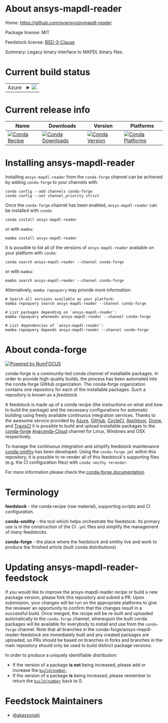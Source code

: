 About ansys-mapdl-reader
========================

Home: https://github.com/pyansys/pymapdl-reader

Package license: MIT

Feedstock license: [BSD-3-Clause](https://github.com/conda-forge/ansys-mapdl-reader-feedstock/blob/main/LICENSE.txt)

Summary: Legacy binary interface to MAPDL binary files.

Current build status
====================


<table>
    
  <tr>
    <td>Azure</td>
    <td>
      <details>
        <summary>
          <a href="https://dev.azure.com/conda-forge/feedstock-builds/_build/latest?definitionId=13762&branchName=main">
            <img src="https://dev.azure.com/conda-forge/feedstock-builds/_apis/build/status/ansys-mapdl-reader-feedstock?branchName=main">
          </a>
        </summary>
        <table>
          <thead><tr><th>Variant</th><th>Status</th></tr></thead>
          <tbody><tr>
              <td>linux_64_numpy1.20python3.8.____cpython</td>
              <td>
                <a href="https://dev.azure.com/conda-forge/feedstock-builds/_build/latest?definitionId=13762&branchName=main">
                  <img src="https://dev.azure.com/conda-forge/feedstock-builds/_apis/build/status/ansys-mapdl-reader-feedstock?branchName=main&jobName=linux&configuration=linux%20linux_64_numpy1.20python3.8.____cpython" alt="variant">
                </a>
              </td>
            </tr><tr>
              <td>linux_64_numpy1.20python3.9.____cpython</td>
              <td>
                <a href="https://dev.azure.com/conda-forge/feedstock-builds/_build/latest?definitionId=13762&branchName=main">
                  <img src="https://dev.azure.com/conda-forge/feedstock-builds/_apis/build/status/ansys-mapdl-reader-feedstock?branchName=main&jobName=linux&configuration=linux%20linux_64_numpy1.20python3.9.____cpython" alt="variant">
                </a>
              </td>
            </tr><tr>
              <td>linux_64_numpy1.21python3.10.____cpython</td>
              <td>
                <a href="https://dev.azure.com/conda-forge/feedstock-builds/_build/latest?definitionId=13762&branchName=main">
                  <img src="https://dev.azure.com/conda-forge/feedstock-builds/_apis/build/status/ansys-mapdl-reader-feedstock?branchName=main&jobName=linux&configuration=linux%20linux_64_numpy1.21python3.10.____cpython" alt="variant">
                </a>
              </td>
            </tr><tr>
              <td>linux_64_numpy1.23python3.11.____cpython</td>
              <td>
                <a href="https://dev.azure.com/conda-forge/feedstock-builds/_build/latest?definitionId=13762&branchName=main">
                  <img src="https://dev.azure.com/conda-forge/feedstock-builds/_apis/build/status/ansys-mapdl-reader-feedstock?branchName=main&jobName=linux&configuration=linux%20linux_64_numpy1.23python3.11.____cpython" alt="variant">
                </a>
              </td>
            </tr><tr>
              <td>win_64_numpy1.20python3.8.____cpython</td>
              <td>
                <a href="https://dev.azure.com/conda-forge/feedstock-builds/_build/latest?definitionId=13762&branchName=main">
                  <img src="https://dev.azure.com/conda-forge/feedstock-builds/_apis/build/status/ansys-mapdl-reader-feedstock?branchName=main&jobName=win&configuration=win%20win_64_numpy1.20python3.8.____cpython" alt="variant">
                </a>
              </td>
            </tr><tr>
              <td>win_64_numpy1.20python3.9.____cpython</td>
              <td>
                <a href="https://dev.azure.com/conda-forge/feedstock-builds/_build/latest?definitionId=13762&branchName=main">
                  <img src="https://dev.azure.com/conda-forge/feedstock-builds/_apis/build/status/ansys-mapdl-reader-feedstock?branchName=main&jobName=win&configuration=win%20win_64_numpy1.20python3.9.____cpython" alt="variant">
                </a>
              </td>
            </tr><tr>
              <td>win_64_numpy1.21python3.10.____cpython</td>
              <td>
                <a href="https://dev.azure.com/conda-forge/feedstock-builds/_build/latest?definitionId=13762&branchName=main">
                  <img src="https://dev.azure.com/conda-forge/feedstock-builds/_apis/build/status/ansys-mapdl-reader-feedstock?branchName=main&jobName=win&configuration=win%20win_64_numpy1.21python3.10.____cpython" alt="variant">
                </a>
              </td>
            </tr><tr>
              <td>win_64_numpy1.23python3.11.____cpython</td>
              <td>
                <a href="https://dev.azure.com/conda-forge/feedstock-builds/_build/latest?definitionId=13762&branchName=main">
                  <img src="https://dev.azure.com/conda-forge/feedstock-builds/_apis/build/status/ansys-mapdl-reader-feedstock?branchName=main&jobName=win&configuration=win%20win_64_numpy1.23python3.11.____cpython" alt="variant">
                </a>
              </td>
            </tr>
          </tbody>
        </table>
      </details>
    </td>
  </tr>
</table>

Current release info
====================

| Name | Downloads | Version | Platforms |
| --- | --- | --- | --- |
| [![Conda Recipe](https://img.shields.io/badge/recipe-ansys--mapdl--reader-green.svg)](https://anaconda.org/conda-forge/ansys-mapdl-reader) | [![Conda Downloads](https://img.shields.io/conda/dn/conda-forge/ansys-mapdl-reader.svg)](https://anaconda.org/conda-forge/ansys-mapdl-reader) | [![Conda Version](https://img.shields.io/conda/vn/conda-forge/ansys-mapdl-reader.svg)](https://anaconda.org/conda-forge/ansys-mapdl-reader) | [![Conda Platforms](https://img.shields.io/conda/pn/conda-forge/ansys-mapdl-reader.svg)](https://anaconda.org/conda-forge/ansys-mapdl-reader) |

Installing ansys-mapdl-reader
=============================

Installing `ansys-mapdl-reader` from the `conda-forge` channel can be achieved by adding `conda-forge` to your channels with:

```
conda config --add channels conda-forge
conda config --set channel_priority strict
```

Once the `conda-forge` channel has been enabled, `ansys-mapdl-reader` can be installed with `conda`:

```
conda install ansys-mapdl-reader
```

or with `mamba`:

```
mamba install ansys-mapdl-reader
```

It is possible to list all of the versions of `ansys-mapdl-reader` available on your platform with `conda`:

```
conda search ansys-mapdl-reader --channel conda-forge
```

or with `mamba`:

```
mamba search ansys-mapdl-reader --channel conda-forge
```

Alternatively, `mamba repoquery` may provide more information:

```
# Search all versions available on your platform:
mamba repoquery search ansys-mapdl-reader --channel conda-forge

# List packages depending on `ansys-mapdl-reader`:
mamba repoquery whoneeds ansys-mapdl-reader --channel conda-forge

# List dependencies of `ansys-mapdl-reader`:
mamba repoquery depends ansys-mapdl-reader --channel conda-forge
```


About conda-forge
=================

[![Powered by
NumFOCUS](https://img.shields.io/badge/powered%20by-NumFOCUS-orange.svg?style=flat&colorA=E1523D&colorB=007D8A)](https://numfocus.org)

conda-forge is a community-led conda channel of installable packages.
In order to provide high-quality builds, the process has been automated into the
conda-forge GitHub organization. The conda-forge organization contains one repository
for each of the installable packages. Such a repository is known as a *feedstock*.

A feedstock is made up of a conda recipe (the instructions on what and how to build
the package) and the necessary configurations for automatic building using freely
available continuous integration services. Thanks to the awesome service provided by
[Azure](https://azure.microsoft.com/en-us/services/devops/), [GitHub](https://github.com/),
[CircleCI](https://circleci.com/), [AppVeyor](https://www.appveyor.com/),
[Drone](https://cloud.drone.io/welcome), and [TravisCI](https://travis-ci.com/)
it is possible to build and upload installable packages to the
[conda-forge](https://anaconda.org/conda-forge) [Anaconda-Cloud](https://anaconda.org/)
channel for Linux, Windows and OSX respectively.

To manage the continuous integration and simplify feedstock maintenance
[conda-smithy](https://github.com/conda-forge/conda-smithy) has been developed.
Using the ``conda-forge.yml`` within this repository, it is possible to re-render all of
this feedstock's supporting files (e.g. the CI configuration files) with ``conda smithy rerender``.

For more information please check the [conda-forge documentation](https://conda-forge.org/docs/).

Terminology
===========

**feedstock** - the conda recipe (raw material), supporting scripts and CI configuration.

**conda-smithy** - the tool which helps orchestrate the feedstock.
                   Its primary use is in the construction of the CI ``.yml`` files
                   and simplify the management of *many* feedstocks.

**conda-forge** - the place where the feedstock and smithy live and work to
                  produce the finished article (built conda distributions)


Updating ansys-mapdl-reader-feedstock
=====================================

If you would like to improve the ansys-mapdl-reader recipe or build a new
package version, please fork this repository and submit a PR. Upon submission,
your changes will be run on the appropriate platforms to give the reviewer an
opportunity to confirm that the changes result in a successful build. Once
merged, the recipe will be re-built and uploaded automatically to the
`conda-forge` channel, whereupon the built conda packages will be available for
everybody to install and use from the `conda-forge` channel.
Note that all branches in the conda-forge/ansys-mapdl-reader-feedstock are
immediately built and any created packages are uploaded, so PRs should be based
on branches in forks and branches in the main repository should only be used to
build distinct package versions.

In order to produce a uniquely identifiable distribution:
 * If the version of a package **is not** being increased, please add or increase
   the [``build/number``](https://docs.conda.io/projects/conda-build/en/latest/resources/define-metadata.html#build-number-and-string).
 * If the version of a package **is** being increased, please remember to return
   the [``build/number``](https://docs.conda.io/projects/conda-build/en/latest/resources/define-metadata.html#build-number-and-string)
   back to 0.

Feedstock Maintainers
=====================

* [@akaszynski](https://github.com/akaszynski/)

